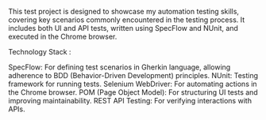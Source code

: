 This test project is designed to showcase my automation testing skills, covering key scenarios commonly encountered in the testing process. It includes both UI and API tests, written using SpecFlow and NUnit, and executed in the Chrome browser.

Technology Stack : 

SpecFlow: For defining test scenarios in Gherkin language, allowing adherence to BDD (Behavior-Driven Development) principles.
NUnit: Testing framework for running tests.
Selenium WebDriver: For automating actions in the Chrome browser.
POM (Page Object Model): For structuring UI tests and improving maintainability.
REST API Testing: For verifying interactions with APIs.
